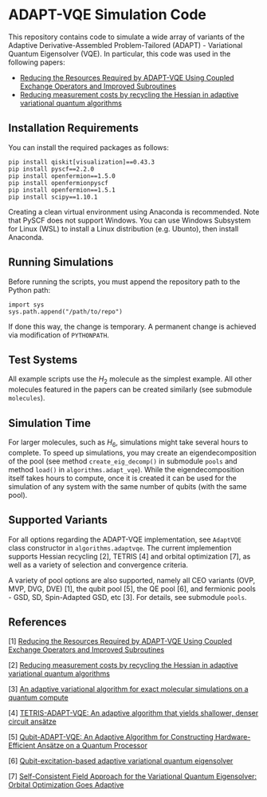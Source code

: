 # ADAPT-VQE Simulation Code

This repository contains code to simulate a wide array of variants of the Adaptive Derivative-Assembled Problem-Tailored (ADAPT) - Variational Quantum Eigensolver (VQE). In particular, this code was used in the following papers:

* [Reducing the Resources Required by ADAPT-VQE Using Coupled Exchange Operators and Improved Subroutines]()
* [Reducing measurement costs by recycling the Hessian in adaptive variational quantum algorithms](https://arxiv.org/abs/2401.05172)

## Installation Requirements

You can install the required packages as follows:

```
pip install qiskit[visualization]==0.43.3
pip install pyscf==2.2.0
pip install openfermion==1.5.0
pip install openfermionpyscf
pip install openfermion==1.5.1
pip install scipy==1.10.1
```

Creating a clean virtual environment using Anaconda is recommended. Note that PySCF does not support Windows. You can use Windows Subsystem for Linux (WSL) to install a Linux distribution (e.g. Ubunto), then install Anaconda.

## Running Simulations

Before running the scripts, you must append the repository path to the Python path: 

```
import sys
sys.path.append("/path/to/repo")
```

If done this way, the change is temporary. A permanent change is achieved via modification of `PYTHONPATH`.

## Test Systems

All example scripts use the $H_2$ molecule as the simplest example. All other molecules featured in the papers can be created similarly (see submodule `molecules`). 

## Simulation Time

For larger molecules, such as $H_6$, simulations might take several hours to complete. To speed up simulations, you may create an eigendecomposition of the pool (see method `create_eig_decomp()` in submodule `pools` and method `load()` in `algorithms.adapt_vqe`). While the eigendecomposition itself takes hours to compute, once it is created it can be used for the simulation of any system with the same number of qubits (with the same pool).

## Supported Variants

For all options regarding the ADAPT-VQE implementation, see `AdaptVQE` class constructor in `algorithms.adaptvqe`. The current implemention supports Hessian recycling [2], TETRIS [4] and orbital optimization [7], as well as a variety of selection and convergence criteria.

A variety of pool options are also supported, namely all CEO variants (OVP, MVP, DVG, DVE) [1], the qubit pool [5], the QE pool [6], and fermionic pools - GSD, SD, Spin-Adapted GSD, etc [3]. For details, see submodule `pools`. 

## References

[1] [Reducing the Resources Required by ADAPT-VQE Using Coupled Exchange Operators and Improved Subroutines]()

[2] [Reducing measurement costs by recycling the Hessian in adaptive variational quantum algorithms](https://arxiv.org/abs/2401.05172)

[3] [An adaptive variational algorithm for exact molecular simulations on a quantum compute](https://www.nature.com/articles/s41467-019-10988-2)

[4] [TETRIS-ADAPT-VQE: An adaptive algorithm that yields shallower, denser circuit ansätze](https://journals.aps.org/prresearch/abstract/10.1103/PhysRevResearch.6.013254)

[5] [Qubit-ADAPT-VQE: An Adaptive Algorithm for Constructing Hardware-Efficient Ansätze on a Quantum Processor](https://journals.aps.org/prxquantum/abstract/10.1103/PRXQuantum.2.020310)

[6] [Qubit-excitation-based adaptive variational quantum eigensolver](https://www.nature.com/articles/s42005-021-00730-0)

[7] [Self-Consistent Field Approach for the Variational Quantum Eigensolver: Orbital Optimization Goes Adaptive](https://pubs.acs.org/doi/10.1021/acs.jpca.3c05882)
